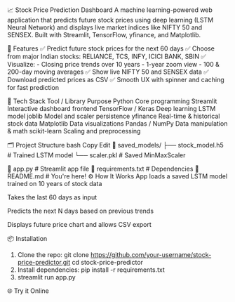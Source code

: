 📈 Stock Price Prediction Dashboard
A machine learning-powered web application that predicts future stock prices using deep learning (LSTM Neural Network) and displays live market indices like NIFTY 50 and SENSEX. Built with Streamlit, TensorFlow, yfinance, and Matplotlib.

🚀 Features
✅ Predict future stock prices for the next 60 days
✅ Choose from major Indian stocks: RELIANCE, TCS, INFY, ICICI BANK, SBIN
✅ Visualize:
    - Closing price trends over 10 years
    - 1-year zoom view
    - 100 & 200-day moving averages
✅ Show live NIFTY 50 and SENSEX data
✅ Download predicted prices as CSV
✅ Smooth UX with spinner and caching for fast prediction

🧠 Tech Stack
Tool / Library	Purpose
Python	Core programming
Streamlit	Interactive dashboard frontend
TensorFlow / Keras	Deep learning LSTM model
joblib	Model and scaler persistence
yfinance	Real-time & historical stock data
Matplotlib	Data visualizations
Pandas / NumPy	Data manipulation & math
scikit-learn	Scaling and preprocessing

🗂 Project Structure
bash
Copy
Edit
📁 saved_models/
   ├── stock_model.h5         # Trained LSTM model
   └── scaler.pkl             # Saved MinMaxScaler

📄 app.py                     # Streamlit app file
📄 requirements.txt           # Dependencies
📄 README.md                  # You're here!
⚙️ How It Works
App loads a saved LSTM model trained on 10 years of stock data

Takes the last 60 days as input

Predicts the next N days based on previous trends

Displays future price chart and allows CSV export

📦 Installation
1. Clone the repo:
  git clone https://github.com/your-username/stock-price-predictor.git
  cd stock-price-predictor
2. Install dependencies:
   pip install -r requirements.txt
3. streamlit run app.py

🌐 Try it Online 

